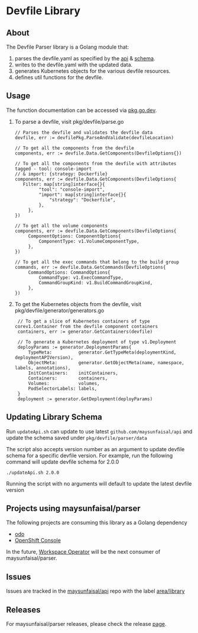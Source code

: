 # Devfile Library

## About

The Devfile Parser library is a Golang module that:
1. parses the devfile.yaml as specified by the [api](https://devfile.github.io/maysunfaisal/api-reference.html) & [schema](https://github.com/maysunfaisal/api/tree/master/schemas/latest).
2. writes to the devfile.yaml with the updated data.
3. generates Kubernetes objects for the various devfile resources.
4. defines util functions for the devfile.

## Usage

The function documentation can be accessed via [pkg.go.dev](https://pkg.go.dev/github.com/maysunfaisal/parser). 
1. To parse a devfile, visit pkg/devfile/parse.go 
   ```
   // Parses the devfile and validates the devfile data
   devfile, err := devfilePkg.ParseAndValidate(devfileLocation)

   // To get all the components from the devfile
   components, err := devfile.Data.GetComponents(DevfileOptions{})

   // To get all the components from the devfile with attributes tagged - tool: console-import
   // & import: {strategy: Dockerfile}
   components, err := devfile.Data.GetComponents(DevfileOptions{
      Filter: map[string]interface{}{
			"tool": "console-import",
			"import": map[string]interface{}{
				"strategy": "Dockerfile",
			},
		},
   })

   // To get all the volume components
   components, err := devfile.Data.GetComponents(DevfileOptions{
		ComponentOptions: ComponentOptions{
			ComponentType: v1.VolumeComponentType,
		},
   })

   // To get all the exec commands that belong to the build group
   commands, err := devfile.Data.GetCommands(DevfileOptions{
		CommandOptions: CommandOptions{
			CommandType: v1.ExecCommandType,
			CommandGroupKind: v1.BuildCommandGroupKind,
		},
   })
   ```
2. To get the Kubernetes objects from the devfile, visit pkg/devfile/generator/generators.go
   ```
    // To get a slice of Kubernetes containers of type corev1.Container from the devfile component containers
    containers, err := generator.GetContainers(devfile)

    // To generate a Kubernetes deployment of type v1.Deployment
    deployParams := generator.DeploymentParams{
		TypeMeta:          generator.GetTypeMeta(deploymentKind, deploymentAPIVersion),
		ObjectMeta:        generator.GetObjectMeta(name, namespace, labels, annotations),
		InitContainers:    initContainers,
		Containers:        containers,
		Volumes:           volumes,
		PodSelectorLabels: labels,
	}
	deployment := generator.GetDeployment(deployParams)
   ```

## Updating Library Schema

Run `updateApi.sh` can update to use latest `github.com/maysunfaisal/api` and update the schema saved under `pkg/devfile/parser/data`

The script also accepts version number as an argument to update devfile schema for a specific devfile version.
For example, run the following command will update devfile schema for 2.0.0
```
./updateApi.sh 2.0.0
```
Running the script with no arguments will default to update the latest devfile version

## Projects using maysunfaisal/parser

The following projects are consuming this library as a Golang dependency

* [odo](https://github.com/openshift/odo)
* [OpenShift Console](https://github.com/openshift/console)

In the future, [Workspace Operator](https://github.com/devfile/devworkspace-operator) will be the next consumer of maysunfaisal/parser.

## Issues

Issues are tracked in the [maysunfaisal/api](https://github.com/maysunfaisal/api) repo with the label [area/library](https://github.com/maysunfaisal/api/issues?q=is%3Aopen+is%3Aissue+label%3Aarea%2Flibrary) 

## Releases

For maysunfaisal/parser releases, please check the release [page](https://github.com/maysunfaisal/parser/releases).
